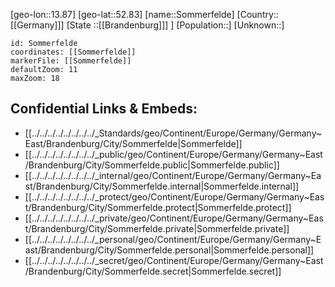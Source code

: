 ﻿---
location: [52.83,13.87]
mapzoom: [7,12] 
mapmarker: city 
type: City
tags:
- geo/City


SpocWebEntityId: 34364
isDeleted: false
confidential: public

---
[geo-lon::13.87]
[geo-lat::52.83]
[name::Sommerfelde]
[Country::[[Germany]]]
[State ::[[Brandenburg]]] ]
[Population::]
[Unknown::]


```leaflet
id: Sommerfelde
coordinates: [[Sommerfelde]]
markerFile: [[Sommerfelde]]
defaultZoom: 11 
maxZoom: 18
```


## Confidential Links & Embeds: 
- [[../../../../../../../../_Standards/geo/Continent/Europe/Germany/Germany~East/Brandenburg/City/Sommerfelde|Sommerfelde]] 
- [[../../../../../../../../_public/geo/Continent/Europe/Germany/Germany~East/Brandenburg/City/Sommerfelde.public|Sommerfelde.public]] 
- [[../../../../../../../../_internal/geo/Continent/Europe/Germany/Germany~East/Brandenburg/City/Sommerfelde.internal|Sommerfelde.internal]] 
- [[../../../../../../../../_protect/geo/Continent/Europe/Germany/Germany~East/Brandenburg/City/Sommerfelde.protect|Sommerfelde.protect]] 
- [[../../../../../../../../_private/geo/Continent/Europe/Germany/Germany~East/Brandenburg/City/Sommerfelde.private|Sommerfelde.private]] 
- [[../../../../../../../../_personal/geo/Continent/Europe/Germany/Germany~East/Brandenburg/City/Sommerfelde.personal|Sommerfelde.personal]] 
- [[../../../../../../../../_secret/geo/Continent/Europe/Germany/Germany~East/Brandenburg/City/Sommerfelde.secret|Sommerfelde.secret]] 
